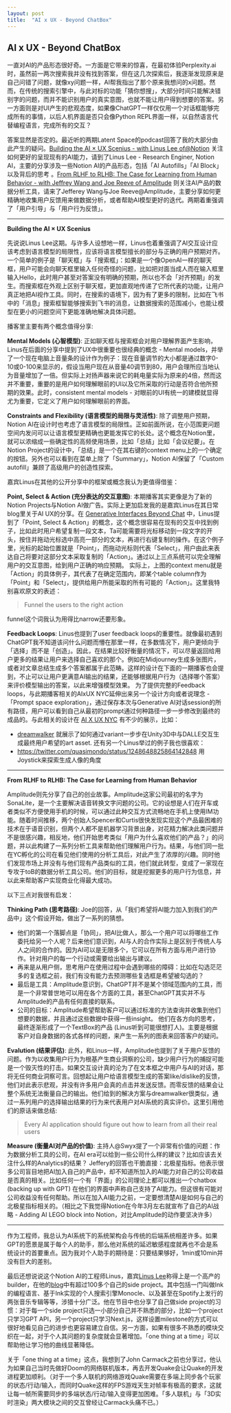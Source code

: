 ```yaml
---
layout: post
title:  "AI x UX - Beyond ChatBox"
---
```


## AI x UX - Beyond ChatBox

一直对AI的产品形态很好奇。一方面是它带来的惊喜，在最初体验Perplexity.ai时，虽然前一两次搜索我并没有找到答案，但在这几次探索后，我逐渐发现原来是自己问错了问题，就像xy问题一样，AI帮我指出了那个原来我想问的x问题。然而，在传统的搜索引擎中，与此对标的功能「猜你想搜」，大部分时间只能解决错别字的问题，而并不能识别用户的真实意图，也就不能让用户得到想要的答案。另一方面则是对UI产生的悲观态度，如果像ChatGPT一样仅仅用一个对话框能够完成所有的事情，以后人机界面是否只会像Python REPL界面一样，以自然语言代替编程语言，完成所有的交互？


答案显然是否定的。最近听的两期Latent Space的podcast回答了我的大部分由此产生的疑问。[Building the AI × UX Scenius - with Linus Lee of@Notion](https://www.latent.space/p/ai-interfaces-and-notion) 关注如何更好的呈现现有的AI能力，请到了Linus Lee - Research Enginer, Notion AI，主要的分享涉及一些Notion AI的产品形态，包括「AI Autofills」「AI Block」以及背后的思考 。[From RLHF to RLHB: The Case for Learning from Human Behavior - with Jeffrey Wang and Joe Reeve of Amplitude](https://www.latent.space/p/amplitude) 则关注AI产品的数据分析工具，请来了Jefferey Wang与Joe Reeve@Amplitude，主要分享如何更精确地收集用户反馈用来做数据分析，或者帮助AI模型更好的迭代。两期着重强调了「用户引导」与「用户行为反馈」。

---
**Building the AI × UX Scenius**

先说说Linus Lee这期。与许多人设想地一样，Linus也着重强调了AI交互设计应该考虑到语言模型的局限性，应该将语言模型擅长的部分与正确的用户预期对齐。一个简单的例子是「聊天框」与「搜索框」：如果是一个像OpenAI一样的聊天框，用户可能会向聊天框里输入任何奇怪的问题，比如把对面当成人而在输入框里输入Hello，此时用户甚至对答案没有明确的预期，所以也不会「对齐预期」的发生。而搜索框在外观上区别于聊天框，更加直观地传递了它所代表的功能，让用户真正地把AI视作工具。同时，在搜索的语境下，因为有了更多的限制，比如在飞书中的「消息」搜索框智能够搜索到飞书的消息，让数据搜索的范围减小，也能让模型在更小的问题空间下更能准确地解决具体问题。


播客里主要有两个概念值得分享:

**Mental Models (心智模型)**: 正如聊天框与搜索框会对用户理解界面产生影响，Linus在后面的分享中提到了UX中很重要也很经典的概念 - Mental models，并举了一个现在电脑上音量条的设计作为例子：现在音量调节的大小都是通过数字0-10或0-100来显示的，假设当用户现在从音量40调节到80，用户会理所应当地认为音量增加了一倍。但实际上对扬声器来说它的耗电量实际为原来的4倍，然而这并不重要，重要的是用户如何理解眼前的UI以及它所采取的行动是否符合他所预期的效果。此时，consistent mental models - 对眼前的UI有统一的建模就显得尤为重要，它定义了用户如何理解眼前的界面。

**Constraints and Flexibility (语言模型的局限与灵活性)**: 除了调整用户预期，Notion AI在设计时也考虑了语言模型的局限性。正如前面所说，在小范围更问题空间内发问可以让语言模型更精确也更能发挥它的长处。这个概念在Notion里，就可以浓缩成一些确定性的高频使用场景，比如「总结」比如「会议纪要」。在Notion Project的设计中，「总结」是一个在其右键的context menu上的一个确定的按钮。另外也可以看到在菜单上除了「Summary」，Notion AI保留了「Custom autofill」兼顾了高级用户的创造性探索。

嘉宾Linus在其他的公开分享中的框架或概念我认为更值得借鉴：

**Point, Select & Action (充分表达的交互意图)**: 本期播客其实更像是为了新的Notion Projects与Notion AI做广告。实际上更加启发我的是嘉宾Linus在其日常blog里关于AI UX的分享。在 [Generative Interfaces Beyond Chat](https://www.youtube.com/watch?v=rd-J3hmycQs) 中，Linus提到了「Point, Select & Action」的概念，这个概念很容易在现有的交互中找到例子，比如此时用户希望复制一段文本，Ta可能需要将光标移动到一段文字的开头，按住并拖动光标选中高亮一部分的文本，再进行右键复制的操作。在这个例子里，光标的起始位置就是「Point」，而拖动光标则代表「Select」，用户由此来表达自己将要对这部分文本采取复制的「Action」。通过以上三点系统可以完全理解用户的交互意图，给到用户正确的响应预期。
实际上，上图的context menu就是「Action」的具体例子，其代表了在确定范围内，即某个table column作为「Point」和「Select」，提供给用户所能采取的所有可能的「Action」。这里我特别喜欢原文的表述：
> Funnel the users to the right action

funnel这个词我认为用得比narrow还要形象。

**Feedback Loops**: Linus也提到了user feedback loops的重要性。就像最初遇到ChatGPT我不知道该问什么问题而懵在那里一样，在多数情况下，用户更倾向于「选择」而不是「创造」。因此，在结果比较好衡量的情况下，可以尽量返回给用户更多的结果让用户来选择自己喜欢的那个。例如在Midjourney生成多张图片，或者对文章总结生成多个答案都属于此范畴。这样的设计在下面的一期播客也会提到，不止可以让用户更满意AI输出的结果，还能够根据用户行为（选择哪个答案）来评价模型输出的答案，以此来增强模型效果。
为了提供完整的Feedback loops，与此期播客相关的AIxUX NYC延伸出来另一个设计方向或者说理念 - 「Prompt space exploration」，通过保存本次与Generative AI对话session的所有路径，用户可以看到自己从最初的prompt通过何种路径一步一步修改到最终的成品的。与此相关的设计在 [AI X UX NYC](https://www.youtube.com/watch?v=76chBva31Iw&t=1744s) 有不少的展示，比如：
- [dreamwalker](https://dreamwalker.ai/) 就展示了如何通过variant一步步在Unity3D中与DALLE交互生成最终用户希望的art asset.
还有另一个Linus举过的例子我也很喜欢：
- https://twitter.com/quasimondo/status/1248648825864142848 用Joystick来探索生成人像的角度

---
**From RLHF to RLHB: The Case for Learning from Human Behavior**

Amplitude则先分享了自己的创业故事。Amplitude这家公司最初的名字为SonaLite，是一个主要解决语音转换文字问题的公司。它的设想是人们在开车或者类似不方便使用手机的时候，可以通过此种交互方式流畅地在手机上使用IM功能。随着时间推移，两个创始人Spencer和Curtis很快发现实现这个产品最困难的技术在于语音识别，但两个人都不是机器学习背景出身，对花精力解决此类问题并不是很感兴趣，相反地，他们开始思考类似「用户为什么喜欢他们的产品？」的问题，并以此构建了一系列分析工具来帮助他们理解用户行为。结果，与他们同一批在YC孵化的公司在看见他们使用的分析工具后，对此产生了浓厚的兴趣。同时他们发现市场上并没有与他们现有产品类似的工具，他们就此转型，变成了一家现在专攻于toB的数据分析工具公司。他们的目标，就是挖掘更多的用户行为信息，并以此来帮助客户实现商业化得最大成功。

以下三点对我很有启发：

**Thinking Path (思考路径)**: Joe的回答，从「我们希望将AI能力加入到我们的产品中」这个假设开始，做出了一系列的猜想。
- 他们的第一个落脚点是「协同」，把AI比做人，那么一个用户可以将哪些工作委托给另一个人呢？后来他们意识到，AI与人的合作实际上是区别于传统人与人之间的合作的。因为AI可以是无限多个，它可以在所有方面与用户进行协作。针对用户的每一个行动或需要给出输出与建议。
- 再来是从用户侧，思考用户在使用过程中会遇到哪些的障碍：比如在勾选茫茫多的复选框之前，我们有没有能力去预测哪些复选框是希望被勾选的？
- 最后是工具：Amplitude意识到，ChatGPT并不是某个领域范围内的工具，而是一个非常普世地可以用在各个方面的工具，甚至ChatGPT其实并不与Amplitude的产品有任何直接的联系。
- 公司的目标：Amplitude希望帮助客户可以通过标准的方法查询并收集到他们想要的数据，并且通过这些数据中获得一些insight。
他们在各方向的思考，最终逐渐形成了一个TextBox的产品 (Linus听到可能很想打人)。主要是根据客户对自身数据的各式各样的问题，来产生一系列的图表来回答客户的疑问。

**Evalution (结果评估)**: 此外，和Linus一样，Amplitude也提到了关于用户反馈的问题。作为以收集用户行为为根基产生商业洞察的公司，缺少用户行为的捕捉可能是一个毁灭性的打击。如果交互设计真的沦为了在文本框之中用户与AI的对话，那将无任何商业洞察可言。回想起让用户给语言模型生成的答案like/dislike的反馈，他们对此表示悲观，并没有许多用户会真的点击并发送反馈。而零反馈的结果会让整个系统无法衡量自己的输出。他们给到的解决方案与dreamwalker很类似，通过一系列用户的选择输出结果的行为来代表用户对AI系统的真实评价。这里引用他们的原话来做总结:
> Every AI application should figure out how to learn from all their real users

**Measure (衡量AI对产品的价值)**: 主持人@Swyx提了一个非常有价值的问题：作为数据分析工具的公司，在AI era可以给到一些公司什么样的建议？比如应该去关注什么样的Analytics的结果？
Jeffery的回答也干脆直接：北极星指标。他表示很多公司盲目地把AI加入自己的产品中，却不知道所加入的AI能力对自己的公司收益是否真的相关。比如任何一个有「界面」的公司理论上都可以推出一个chatbox (backing up with GPT) 在他们的界面中声称自己支持了AI能力。但这很有可能对公司收益没有任何帮助。所以在加入AI能力之前，一定要想清楚AI是如何与自己的北极星指标相关的。（相比之下我觉得Notion在今年3月左右就宣布了自己的AI战略 - Adding AI LEGO block into Notion，对比Amplitude的动作要坚决许多）

---
作为工程师，我总认为AI系统下的系统架构会与传统的后端系统相差许多。如果GPT的愿景是属于每个人的助手，那么他对系统的延迟敏感程度就再也不会是系统设计的首要重点。因为我对个人助手的期待是：只要结果够好，1min或10min并没有巨大的差别。

最后还想说说这个Notion AI的工程师Linus，嘉宾[Linus Lee](https://twitter.com/thesephist)称得上是一个高产的builder，在他的[blog](https://thesephist.com/projects/)中有超过100多个自己的side project。其中包括一门叫做Ink的编程语言、基于Ink实现的个人搜索引擎Monocle、以及甚至在Spotify上发行的两张音乐专辑等等，涉猎十分广泛。他在节目中也分享了自己做side project的习惯：对于每一个side project只选一小部分自己并不熟悉的部分，比如一个project只学习GPT API，另一个project只学习Next.js，这样设置milestone的方式可以很好地看见自己的进步也更容易建立自信。另一方面，如果有很多不熟悉的模块交织在一起，对于个人其问题的复杂度就会显著增加。「one thing at a time」可以帮助他让学习他的曲线显著降低。

关于「one thing at a time」这点，我想到了John Carmack之前也分享过，他认为如果自己当时先做好Doom的网络联机版本，再去开发Quake会让Quake的开发进程更加顺利。（对于一个多人联机的网络游戏Quake需要在多端上同步各个玩家的状态/行动/输入，而同时Quake这样的FPS游戏天生对帧率有极高的要求，这就让每一帧所需要同步的多端状态/行动/输入变得更加困难。「多人联机」与「3D实时渲染」两大模块之间的交互曾经让Carmack头痛不已。）
